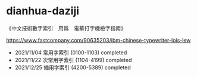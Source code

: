 # dianhua-daziji

《中文技術數字索引　用爲　電華打字機檢字指南》

https://www.fastcompany.com/90635203/ibm-chinese-typewriter-lois-lew

* 2021/11/04 常用字索引 (0100-1103) completed
* 2021/11/22 次常用字索引 (1104-4199) completed
* 2021/12/25 備用字索引 (4200-5389) completed